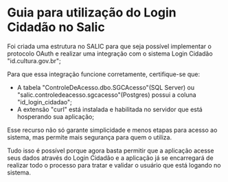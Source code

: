 # Guia para utilização do Login Cidadão no Salic

Foi criada uma estrutura no SALIC para que seja possível implementar o protocolo OAuth e realizar uma integração com o sistema Login Cidadão "id.cultura.gov.br";

Para que essa integração funcione corretamente, certifique-se que:

- A tabela "ControleDeAcesso.dbo.SGCAcesso"(SQL Server) ou "salic.controledeacesso.sgcacesso"(Postgres) possui a coluna "id_login_cidadao";
- A extensão "curl" está instalada e habilitada no servidor que está hosperando sua aplicação;

Esse recurso não só garante simplicidade e menos etapas para acesso ao sistema, mas permite mais segurança para quem o utiliza.

Tudo isso é possível porque agora basta permitir que a aplicação acesse seus dados através do Login Cidadão e a aplicação já se encarregará de realizar todo o processo para tratar e validar o usuário que está logando no sistema.
